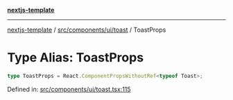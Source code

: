 [**nextjs-template**](README.md)

---

[nextjs-template](README.md) / [src/components/ui/toast](src.components.ui.toast.md) / ToastProps

# Type Alias: ToastProps

```ts
type ToastProps = React.ComponentPropsWithoutRef<typeof Toast>;
```

Defined in: [src/components/ui/toast.tsx:115](https://github.com/mariolim96/Easy-Check-In/blob/e840a4393cceae48bed5204292fc61d73f9f5dbb/src/components/ui/toast.tsx#L115)

